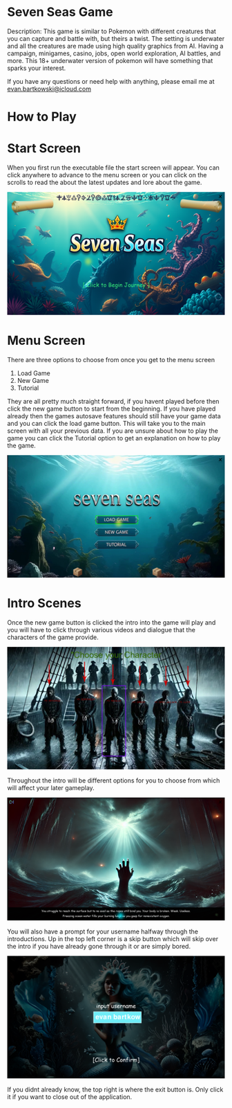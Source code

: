 # Seven Seas Game
 Description: This game is similar to Pokemon with different creatures that you can capture and battle with, but theirs a twist. The setting is underwater and all the creatures are made using high quality graphics from AI. Having a campaign, minigames, casino, jobs, open world exploration, AI battles, and more. This 18+ underwater version of pokemon will have something that sparks your interest.
 
 If you have any questions or need help with anything, please email me at evan.bartkowski@icloud.com

 # How to Play

 

 # Start Screen

When you first run the executable file the start screen will appear. You can click anywhere to advance to the menu screen or you can click on the scrolls to read the about the latest updates and lore about the game.

![Game Screenshot](readme_images/readme1.png)

 # Menu Screen

There are three options to choose from once you get to the menu screen
1. Load Game
2. New Game
3. Tutorial

 They are all pretty much straight forward, if you havent played before then click the new game button to start from the beginning. If you have played already then the games autosave features should still have your game data and you can click the load game button. This will take you to the main screen with all your previous data. If you are unsure about how to play the game you can click the Tutorial option to get an explanation on how to play the game.

![Game Screenshot](readme_images/readme2.png)

 # Intro Scenes

 Once the new game button is clicked the intro into the game will play and you will have to click through various videos and dialogue that the characters of the game provide.
 
![Game Screenshot](readme_images/readme3.png)

 Throughout the intro will be different options for you to choose from which will affect your later gameplay. 
 
![Game Screenshot](readme_images/readme4.png)

You will also have a prompt for your username halfway through the introductions. Up in the top left corner is a skip button which will skip over the intro if you have already gone through it or are simply bored.

![Game Screenshot](readme_images/readme5.png)

If you didnt already know, the top right is where the exit button is. Only click it if you want to close out of the application.




 
 
